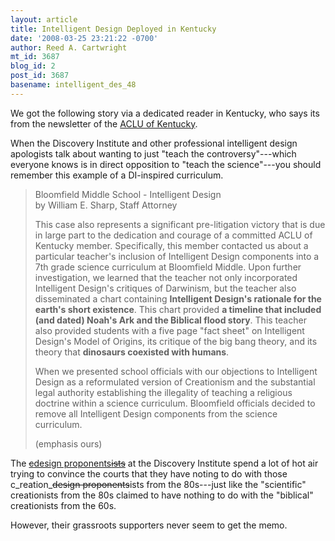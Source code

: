 ```yaml
---
layout: article
title: Intelligent Design Deployed in Kentucky
date: '2008-03-25 23:21:22 -0700'
author: Reed A. Cartwright
mt_id: 3687
blog_id: 2
post_id: 3687
basename: intelligent_des_48
---
```

We got the following story via a dedicated reader in Kentucky, who says its from the newsletter of the [ACLU of Kentucky](http://www.aclu-ky.org/).

When the Discovery Institute and other professional intelligent design apologists talk about wanting to just "teach the controversy"---which everyone knows is in direct opposition to "teach the science"---you should remember this example of a DI-inspired curriculum.

> Bloomfield Middle School - Intelligent Design<br />
> by William E. Sharp, Staff Attorney
> 
> This case also represents a significant pre-litigation victory that is due in large part to the dedication and courage of a committed ACLU of Kentucky member.  Specifically, this member contacted us about a particular teacher's inclusion of Intelligent Design components into a 7th grade science curriculum at Bloomfield Middle.  Upon further investigation, we learned that the teacher not only incorporated Intelligent Design's critiques of Darwinism, but the teacher also disseminated a chart containing **Intelligent Design's rationale for the earth's short existence**.  This chart provided **a timeline that included (and dated) Noah's Ark and the Biblical flood story**.  This teacher also provided students with a five page "fact sheet" on Intelligent Design's Model of Origins, its critique of the big bang theory, and its theory that **dinosaurs coexisted with humans**.
> 
> When we presented school officials with our objections to Intelligent Design as a reformulated version of Creationism and the substantial legal authority establishing the illegality of teaching a religious doctrine within a science curriculum.  Bloomfield officials decided to remove all Intelligent Design components from the science curriculum.
> 
> (emphasis ours)

The [~~c~~design proponents~~ists~~](http://www.pandasthumb.org/archives/2005/11/missing-link-cd.html) at the Discovery Institute spend a lot of hot air trying to convince the courts that they have noting to do with those c_reation_~~design proponents~~ists from the 80s---just like the "scientific" creationists from the 80s claimed to have nothing to do with the "biblical" creationists from the 60s.

However, their grassroots supporters never seem to get the memo.
